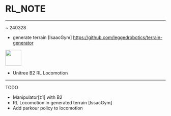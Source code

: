 # RL_NOTE

---
~ 240328
+ generate terrain [IsaacGym]  <https://github.com/leggedrobotics/terrain-generator>

<img src="https://github.com/rlawlsdn1130/RL_NOTE/assets/88181153/9edb3527-d3b1-4659-a122-6e0a7a7ce3b8" width="50" height="50"/>

+ Unitree B2 RL Locomotion

---
TODO
+ Manipulator[z1] with B2
+ RL Locomotion in generated terrain [IssacGym]
+ Add parkour policy to locomotion
